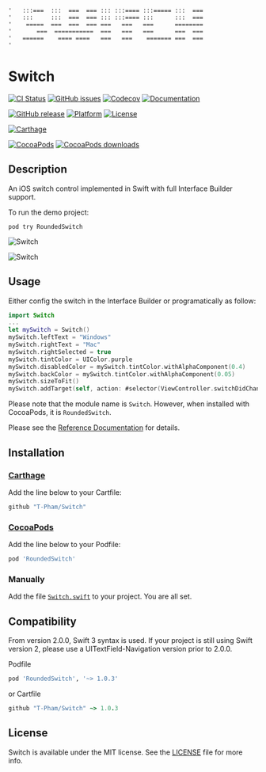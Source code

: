 ```
'   :::===  :::  ===  === ::: :::==== :::===== :::  ===
'   :::     :::  ===  === ::: :::==== :::      :::  ===
'    =====  ===  ===  === ===   ===   ===      ========
'       ===  ===========  ===   ===   ===      ===  ===
'   ======    ==== ====   ===   ===    ======= ===  ===
'                                                              
```

# Switch

[![CI Status](https://img.shields.io/travis/T-Pham/Switch/master.svg?style=flat-square)](https://travis-ci.org/T-Pham/Switch)
[![GitHub issues](https://img.shields.io/github/issues/T-Pham/Switch.svg?style=flat-square)](https://github.com/T-Pham/Switch/issues)
[![Codecov](https://img.shields.io/codecov/c/github/T-Pham/Switch.svg?style=flat-square)](https://codecov.io/gh/T-Pham/Switch)
[![Documentation](https://img.shields.io/cocoapods/metrics/doc-percent/RoundedSwitch.svg?style=flat-square)](http://cocoadocs.org/docsets/RoundedSwitch)

[![GitHub release](https://img.shields.io/github/tag/T-Pham/Switch.svg?style=flat-square&label=release)](https://github.com/T-Pham/Switch/releases)
[![Platform](https://img.shields.io/cocoapods/p/RoundedSwitch.svg?style=flat-square)](https://github.com/T-Pham/Switch)
[![License](https://img.shields.io/cocoapods/l/Switch.svg?style=flat-square)](LICENSE)

[![Carthage](https://img.shields.io/badge/Carthage-compatible-4BC51D.svg?style=flat-square)](https://github.com/Carthage/Carthage)

[![CocoaPods](https://img.shields.io/badge/CocoaPods-compatible-4BC51D.svg?style=flat-square)](https://cocoapods.org/pods/RoundedSwitch)
[![CocoaPods downloads](https://img.shields.io/cocoapods/dt/RoundedSwitch.svg?style=flat-square)](https://cocoapods.org/pods/RoundedSwitch)

## Description

An iOS switch control implemented in Swift with full Interface Builder support.

To run the demo project:

`pod try RoundedSwitch`

![Switch](https://github.com/T-Pham/Switch/blob/master/switch.gif?raw=true)

![Switch](https://github.com/T-Pham/Switch/blob/master/switch.png?raw=true)

## Usage

Either config the switch in the Interface Builder or programatically as follow:

```swift
import Switch
...
let mySwitch = Switch()
mySwitch.leftText = "Windows"
mySwitch.rightText = "Mac"
mySwitch.rightSelected = true
mySwitch.tintColor = UIColor.purple
mySwitch.disabledColor = mySwitch.tintColor.withAlphaComponent(0.4)
mySwitch.backColor = mySwitch.tintColor.withAlphaComponent(0.05)
mySwitch.sizeToFit()
mySwitch.addTarget(self, action: #selector(ViewController.switchDidChangeValue(_:)), for: .valueChanged)
```

Please note that the module name is `Switch`. However, when installed with CocoaPods, it is `RoundedSwitch`.

Please see the [Reference Documentation](http://cocoadocs.org/docsets/RoundedSwitch) for details.

## Installation

### [Carthage](https://github.com/Carthage/Carthage)

Add the line below to your Cartfile:

```ruby
github "T-Pham/Switch"
```

### [CocoaPods](https://cocoapods.org/pods/RoundedSwitch)

Add the line below to your Podfile:

```ruby
pod 'RoundedSwitch'
```

### Manually

Add the file [`Switch.swift`](Switch.swift) to your project. You are all set.

## Compatibility
From version 2.0.0, Swift 3 syntax is used. If your project is still using Swift version 2, please use a UITextField-Navigation version prior to 2.0.0.

Podfile

```ruby
pod 'RoundedSwitch', '~> 1.0.3'
```

or Cartfile

```ruby
github "T-Pham/Switch" ~> 1.0.3
```

## License

Switch is available under the MIT license. See the [LICENSE](LICENSE) file for more info.
